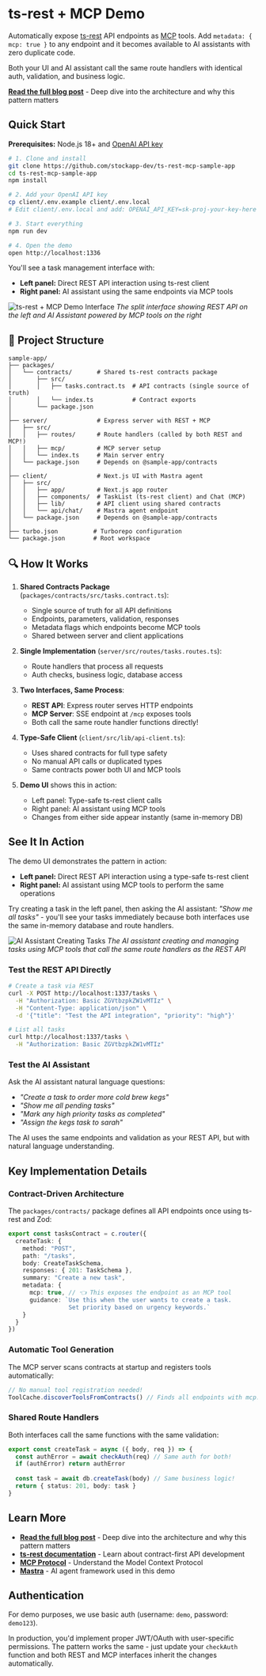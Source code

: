 # ts-rest + MCP Demo

Automatically expose [ts-rest](https://ts-rest.com/) API endpoints as [MCP](https://modelcontextprotocol.io/) tools. Add `metadata: { mcp: true }` to any endpoint and it becomes available to AI assistants with zero duplicate code.

Both your UI and AI assistant call the same route handlers with identical auth, validation, and business logic.

**[Read the full blog post](https://blog.stockapp.com/ship-fast-to-both-humans-and-ai-using-ts-rest-mcp/)** - Deep dive into the architecture and why this pattern matters

## Quick Start

**Prerequisites:** Node.js 18+ and [OpenAI API key](https://platform.openai.com/api-keys)

```bash
# 1. Clone and install
git clone https://github.com/stockapp-dev/ts-rest-mcp-sample-app
cd ts-rest-mcp-sample-app
npm install

# 2. Add your OpenAI API key
cp client/.env.example client/.env.local
# Edit client/.env.local and add: OPENAI_API_KEY=sk-proj-your-key-here

# 3. Start everything
npm run dev

# 4. Open the demo
open http://localhost:1336
```

You'll see a task management interface with:
- **Left panel:** Direct REST API interaction using ts-rest client
- **Right panel:** AI assistant using the same endpoints via MCP tools

![ts-rest + MCP Demo Interface](https://d2xm45dyri6raz.cloudfront.net/blog/ts-rest-mcp-1.png)
*The split interface showing REST API on the left and AI Assistant powered by MCP tools on the right*

## 📁 Project Structure

```
sample-app/
├── packages/
│   └── contracts/       # Shared ts-rest contracts package
│       ├── src/
│       │   ├── tasks.contract.ts  # API contracts (single source of truth)
│       │   └── index.ts           # Contract exports
│       └── package.json
│
├── server/              # Express server with REST + MCP
│   ├── src/
│   │   ├── routes/      # Route handlers (called by both REST and MCP!)
│   │   ├── mcp/         # MCP server setup
│   │   └── index.ts     # Main server entry
│   └── package.json     # Depends on @sample-app/contracts
│
├── client/              # Next.js UI with Mastra agent
│   ├── src/
│   │   ├── app/         # Next.js app router
│   │   ├── components/  # TaskList (ts-rest client) and Chat (MCP)
│   │   ├── lib/         # API client using shared contracts
│   │   └── api/chat/    # Mastra agent endpoint
│   └── package.json     # Depends on @sample-app/contracts
│
├── turbo.json          # Turborepo configuration
└── package.json        # Root workspace
```

## 🔍 How It Works

1. **Shared Contracts Package** (`packages/contracts/src/tasks.contract.ts`):
   - Single source of truth for all API definitions
   - Endpoints, parameters, validation, responses
   - Metadata flags which endpoints become MCP tools
   - Shared between server and client applications

2. **Single Implementation** (`server/src/routes/tasks.routes.ts`):
   - Route handlers that process all requests
   - Auth checks, business logic, database access

3. **Two Interfaces, Same Process**:
   - **REST API**: Express router serves HTTP endpoints
   - **MCP Server**: SSE endpoint at `/mcp` exposes tools
   - Both call the same route handler functions directly!

4. **Type-Safe Client** (`client/src/lib/api-client.ts`):
   - Uses shared contracts for full type safety
   - No manual API calls or duplicated types
   - Same contracts power both UI and MCP tools

5. **Demo UI** shows this in action:
   - Left panel: Type-safe ts-rest client calls  
   - Right panel: AI assistant using MCP tools
   - Changes from either side appear instantly (same in-memory DB)

## See It In Action

The demo UI demonstrates the pattern in action:

- **Left panel:** Direct REST API interaction using a type-safe ts-rest client
- **Right panel:** AI assistant using MCP tools to perform the same operations

Try creating a task in the left panel, then asking the AI assistant: *"Show me all tasks"* - you'll see your tasks immediately because both interfaces use the same in-memory database and route handlers.

![AI Assistant Creating Tasks](https://d2xm45dyri6raz.cloudfront.net/blog/ts-rest-mcp-2.png)
*The AI assistant creating and managing tasks using MCP tools that call the same route handlers as the REST API*

### Test the REST API Directly

```bash
# Create a task via REST
curl -X POST http://localhost:1337/tasks \
  -H "Authorization: Basic ZGVtbzpkZW1vMTIz" \
  -H "Content-Type: application/json" \
  -d '{"title": "Test the API integration", "priority": "high"}'

# List all tasks
curl http://localhost:1337/tasks \
  -H "Authorization: Basic ZGVtbzpkZW1vMTIz"
```

### Test the AI Assistant

Ask the AI assistant natural language questions:
- *"Create a task to order more cold brew kegs"*
- *"Show me all pending tasks"*  
- *"Mark any high priority tasks as completed"*
- *"Assign the kegs task to sarah"*

The AI uses the same endpoints and validation as your REST API, but with natural language understanding.

## Key Implementation Details

### Contract-Driven Architecture

The `packages/contracts/` package defines all API endpoints once using ts-rest and Zod:

```typescript
export const tasksContract = c.router({
  createTask: {
    method: "POST",
    path: "/tasks",
    body: CreateTaskSchema,
    responses: { 201: TaskSchema },
    summary: "Create a new task",
    metadata: {
      mcp: true, // 👈 This exposes the endpoint as an MCP tool
      guidance: `Use this when the user wants to create a task. 
                 Set priority based on urgency keywords.`
    }
  }
})
```

### Automatic Tool Generation  

The MCP server scans contracts at startup and registers tools automatically:

```typescript
// No manual tool registration needed!
ToolCache.discoverToolsFromContracts() // Finds all endpoints with mcp: true
```

### Shared Route Handlers

Both interfaces call the same functions with the same validation:

```typescript
export const createTask = async ({ body, req }) => {
  const authError = await checkAuth(req) // Same auth for both!
  if (authError) return authError
  
  const task = await db.createTask(body) // Same business logic!
  return { status: 201, body: task }
}
```

## Learn More

- **[Read the full blog post](https://blog.stockapp.com/ship-fast-to-both-humans-and-ai-using-ts-rest-mcp/)** - Deep dive into the architecture and why this pattern matters
- **[ts-rest documentation](https://ts-rest.com)** - Learn about contract-first API development
- **[MCP Protocol](https://modelcontextprotocol.io)** - Understand the Model Context Protocol  
- **[Mastra](https://mastra.ai)** - AI agent framework used in this demo

## Authentication

For demo purposes, we use basic auth (username: `demo`, password: `demo123`).

In production, you'd implement proper JWT/OAuth with user-specific permissions. The pattern works the same - just update your `checkAuth` function and both REST and MCP interfaces inherit the changes automatically.
